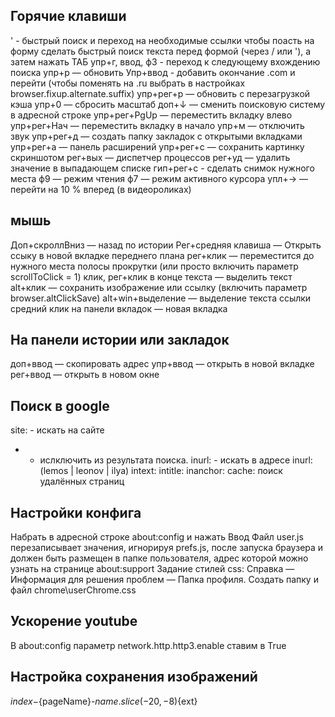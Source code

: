 

## Горячие клавиши
' - быстрый поиск и переход на необходимые ссылки
чтобы поасть на форму сделать быстрый поиск текста перед формой (через / или '), а затем нажать ТАБ
упр+г, ввод, ф3 - переход к следующему вхождению поиска
упр+р — обновить
Упр+ввод - добавить окончание .com и перейти (чтобы поменять на .ru выбрать  в настройках browser.fixup.alternate.suffix)
упр+рег+р — обновить с перезагрузкой кэша
упр+0 — сбросить масштаб
доп+↓  — сменить поисковую систему в адресной строке
упр+рег+PgUp — переместить вкладку влево
упр+рег+Нач — переместить вкладку в начало
упр+м — отключить звук
упр+рег+д — создать папку закладок с открытыми вкладками
упр+рег+а — панель расширений
упр+рег+с — сохранить картинку скриншотом
рег+вых — диспетчер процессов
рег+уд — удалить значение в выпадающем списке
гип+рег+с - сделать снимок нужного места
ф9 — режим чтения
ф7 — режим активного курсора
упл+→ — перейти на 10 % вперед (в видеороликах)

## мышь
Доп+скроллВниз — назад по истории
Рег+средняя клавиша — Открыть ссыку в новой вкладке переднего плана
рег+клик — переместится до нужного места полосы прокрутки (или просто включить параметр scrollToClick = 1)
клик, рег+клик в конце текста — выделить текст
alt+клик  — сохранить изображение или ссылку (включить параметр browser.altClickSave)
alt+win+выделение — выделение текста ссылки
средний клик на панели вкладок — новая вкладка

## На панели истории или закладок
доп+ввод — скопировать адрес
упр+ввод — открыть в новой вкладке
рег+ввод — открыть в новом окне

## Поиск в google
site: - искать на сайте
-  - ислключить из результата поиска.
inurl: - искать в адресе
inurl:(lemos | leonov | ilya)
intext:
intitle:
inanchor:
cache: поиск удалённых страниц

## Настройки конфига
Набрать в адресной строке about:config и нажать Ввод
Файл user.js перезаписывает значения, игнорируя prefs.js, после запуска браузера и должен быть размещен в папке пользователя, адрес которой можно узнать на странице about:support
Задание стилей css: Справка — Информация для решения проблем — Папка профиля. Создать папку и файл chrome\userChrome.css

## Ускорение youtube
В about:config параметр network.http.http3.enable ставим в True

## Настройка сохранения изображений 
${index}-${pageName}-${name.slice(-20, -8)}${ext}
